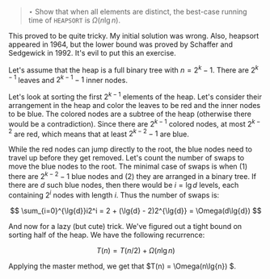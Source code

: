 > $\star$ Show that when all elements are distinct, the best-case running time
> of `HEAPSORT` is $\Omega(n\lg{n})$.

This proved to be quite tricky. My initial solution was wrong. Also, heapsort
appeared in 1964, but the lower bound was proved by Schaffer and Sedgewick
in 1992. It's evil to put this an exercise.

Let's assume that the heap is a full binary tree with $n = 2^k - 1$. There are
$2^{k-1}$ leaves and $2^{k-1} - 1$ inner nodes.

Let's look at sorting the first $2^{k-1}$ elements of the heap. Let's consider
their arrangement in the heap and color the leaves to be red and the inner
nodes to be blue. The colored nodes are a subtree of the heap (otherwise there
would be a contradiction). Since there are $2^{k-1}$ colored nodes, at most
$2^{k-2}$ are red, which means that at least $2^{k-2} - 1$ are blue.

While the red nodes can jump directly to the root, the blue nodes need to
travel up before they get removed. Let's count the number of swaps to move the
blue nodes to the root. The minimal case of swaps is when (1) there are
$2^{k-2} - 1$ blue nodes and (2) they are arranged in a binary tree. If there
are $d$ such blue nodes, then there would be $i = \lg{d}$ levels, each
containing $2^i$ nodes with length $i$. Thus the number of swaps is:

$$ \sum_{i=0}^{\lg{d}}i2^i = 2 + (\lg{d} - 2)2^{\lg{d}} = \Omega(d\lg{d}) $$

And now for a lazy (but cute) trick. We've figured out a tight bound on sorting
half of the heap. We have the following recurrence:

$$ T(n) = T(n/2) + \Omega(n\lg{n}) $$

Applying the master method, we get that $T(n) = \Omega(n\lg{n}) $.
